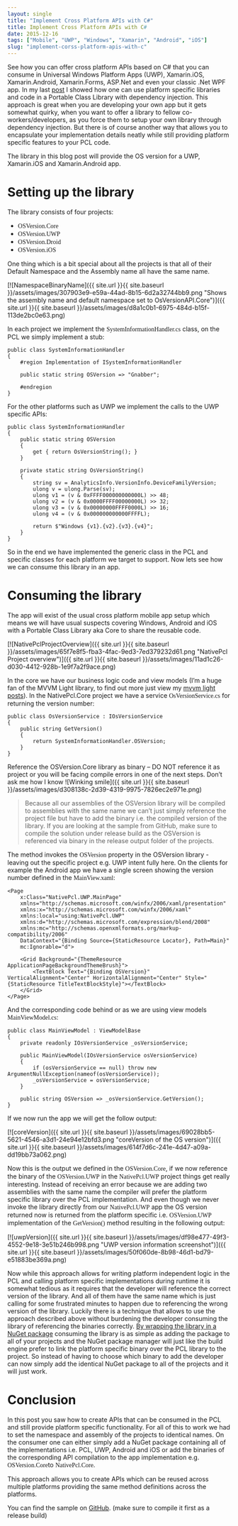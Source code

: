 ```yaml
---
layout: single
title: "Implement Cross Platform APIs with C#"
title: Implement Cross Platform APIs with C#
date: 2015-12-16
tags: ["Mobile", "UWP", "Windows", "Xamarin", "Android", "iOS"]
slug: "implement-corss-platform-apis-with-c"
---
```


See how you can offer cross platform APIs based on C# that you can consume in Universal Windows Platform Apps (UWP), Xamarin.iOS, Xamarin.Android, Xamarin.Forms, ASP.Net and even your classic .Net WPF app. In my last [post](https://mallibone.com/post/accessing-platform-specific-features-in-your-portable-class-library-pcl-through-dependency-injection-di) I showed how one can use platform specific libraries and code in a Portable Class Library with dependency injection. This approach is great when you are developing your own app but it gets somewhat quirky, when you want to offer a library to fellow co-workers/developers, as you force them to setup your own library through dependency injection. But there is of course another way that allows you to encapsulate your implementation details neatly while still providing platform specific features to your PCL code.

The library in this blog post will provide the OS version for a UWP, Xamarin.iOS and Xamarin.Android app.

# Setting up the library

The library consists of four projects:

- <font face="Consolas">OSVersion.Core</font>
- <font face="Consolas">OSVersion.UWP</font>
- <font face="Consolas">OSVersion.Droid</font>
- <font face="Consolas">OSVersion.iOS</font>


One thing which is a bit special about all the projects is that all of their Default Namespace and the Assembly name all have the same name.

[![NamespaceBinaryName]({{ site.url }}{{ site.baseurl }}/assets/images/307903e9-e59a-44ad-8b15-6d2a32744bb9.png "Shows the assembly name and default namespace set to OsVersionAPI.Core")]({{ site.url }}{{ site.baseurl }}/assets/images/d8a1c0b1-6975-484d-b15f-113de2bc0e63.png)

In each project we implement the <font face="Consolas">SystemInformationHandler.cs</font> class, on the PCL we simply implement a stub:


    public class SystemInformationHandler
    {
        #region Implementation of ISystemInformationHandler
    
        public static string OSVersion => "Gnabber";
    
        #endregion
    }


For the other platforms such as UWP we implement the calls to the UWP specific APIs:


    public class SystemInformationHandler
    {
        public static string OSVersion
        {
            get { return OsVersionString(); }
        }
    
        private static string OsVersionString()
        {
            string sv = AnalyticsInfo.VersionInfo.DeviceFamilyVersion;
            ulong v = ulong.Parse(sv);
            ulong v1 = (v & 0xFFFF000000000000L) >> 48;
            ulong v2 = (v & 0x0000FFFF00000000L) >> 32;
            ulong v3 = (v & 0x00000000FFFF0000L) >> 16;
            ulong v4 = (v & 0x000000000000FFFFL);
    
            return $"Windows {v1}.{v2}.{v3}.{v4}";
        }
    }


So in the end we have implemented the generic class in the PCL and specific classes for each platform we target to support. Now lets see how we can consume this library in an app.

# Consuming the library

The app will exist of the usual cross platform mobile app setup which means we will have usual suspects covering Windows, Android and iOS with a Portable Class Library aka Core to share the reusable code.

[![NativePclProjectOverview]({{ site.url }}{{ site.baseurl }}/assets/images/65f7e8f5-fba3-4fac-9ed3-7ed379232d61.png "NativePcl Project overview")]({{ site.url }}{{ site.baseurl }}/assets/images/11ad1c26-d030-4412-928b-1e9f7a2f9ace.png)

In the core we have our business logic code and view models (I’m a huge fan of the MVVM Light library, to find out more just view my [mvvm light posts](https://mallibone.com/category/mvvm+light)). In the NativePcl.Core project we have a service <font face="Consolas">OsVersionService.cs</font> for returning the version number:


    public class OsVersionService : IOsVersionService
    {
        public string GetVersion()
        {
            return SystemInformationHandler.OSVersion;
        }
    }


Reference the OSVersion.Core library as binary – DO NOT reference it as project or you will be facing compile errors in one of the next steps. Don’t ask me how I know ![Winking smile]({{ site.url }}{{ site.baseurl }}/assets/images/d308138c-2d39-4319-9975-7826ec2e971e.png)


> Because all our assemblies of the OSVersion library will be compiled to assemblies with the same name we can’t just simply reference the project file but have to add the binary i.e. the compiled version of the library. If you are looking at the sample from GitHub, make sure to compile the solution under release build as the OSVersion is referenced via binary in the release output folder of the projects.


The method invokes the <font face="Consolas">OSVersion</font> property in the OSVersion library - leaving out the specific project e.g. UWP intent fully here. On the clients for example the Android app we have a single screen showing the version number defined in the <font face="Consolas">MainView.xaml</font>:


    <Page
        x:Class="NativePcl.UWP.MainPage"
        xmlns="http://schemas.microsoft.com/winfx/2006/xaml/presentation"
        xmlns:x="http://schemas.microsoft.com/winfx/2006/xaml"
        xmlns:local="using:NativePcl.UWP"
        xmlns:d="http://schemas.microsoft.com/expression/blend/2008"
        xmlns:mc="http://schemas.openxmlformats.org/markup-compatibility/2006"
        DataContext="{Binding Source={StaticResource Locator}, Path=Main}"
        mc:Ignorable="d">
    
        <Grid Background="{ThemeResource ApplicationPageBackgroundThemeBrush}">
            <TextBlock Text="{Binding OSVersion}" VerticalAlignment="Center" HorizontalAlignment="Center" Style="{StaticResource TitleTextBlockStyle}"></TextBlock>
        </Grid>
    </Page>


And the corresponding code behind or as we are using view models <font face="Consolas">MainViewModel.cs</font>:


    public class MainViewModel : ViewModelBase
    {
        private readonly IOsVersionService _osVersionService;
    
        public MainViewModel(IOsVersionService osVersionService)
        {
            if (osVersionService == null) throw new ArgumentNullException(nameof(osVersionService));
            _osVersionService = osVersionService;
        }
    
        public string OSVersion => _osVersionService.GetVersion();
    }


If we now run the app we will get the follow output:

[![coreVersion]({{ site.url }}{{ site.baseurl }}/assets/images/69028bb5-5621-4546-a3d1-24e94e12bfd3.png "coreVersion of the OS version")]({{ site.url }}{{ site.baseurl }}/assets/images/614f7d6c-241e-4d47-a09a-dd19bb73a062.png)

Now this is the output we defined in the <font face="Consolas">OSVersion.Core</font>, if we now reference the binary of the <font face="Consolas">OSVersion.UWP</font> in the <font face="Consolas">NativePcl.UWP</font> project things get really interesting. Instead of receiving an error because we are adding two assemblies with the same name the compiler will prefer the platform specific library over the PCL implementation. And even though we never invoke the library directly from our <font face="Consolas">NativePcl.UWP</font> app the OS version returned now is returned from the platform specific i.e. <font face="Consolas">OSVersion.UWP</font> implementation of the <font face="Consolas">GetVersion()</font> method resulting in the following output:

[![uwpVersion]({{ site.url }}{{ site.baseurl }}/assets/images/df98e477-49f3-4552-9e18-3e51b246b998.png "UWP version information screenshot")]({{ site.url }}{{ site.baseurl }}/assets/images/50f060de-8b98-46d1-bd79-e51883be369a.png)

Now while this approach allows for writing platform independent logic in the PCL and calling platform specific implementations during runtime it is somewhat tedious as it requires that the developer will reference the correct version of the library. And all of them have the same name which is just calling for some frustrated minutes to happen due to referencing the wrong version of the library. Luckily there is a technique that allows to use the approach described above without burdening the developer consuming the library of referencing the binaries correctly. [By wrapping the library in a NuGet package](https://mallibone.com/post/wrapping-c-cross-platform-libraries-in-a-nuget-package) consuming the library is as simple as adding the package to all of your projects and the NuGet package manager will just like the build engine prefer to link the platform specific binary over the PCL library to the project. So instead of having to choose which binary to add the developer can now simply add the identical NuGet package to all of the projects and it will just work.

# Conclusion

In this post you saw how to create APIs that can be consumed in the PCL and still provide platform specific functionality. For all of this to work we had to set the namespace and assembly of the projects to identical names. On the consumer one can either simply add a NuGet package containing all of the implementations i.e. PCL, UWP, Android and iOS or add the binaries of the corresponding API compilation to the app implementation e.g. <font face="Consolas">OSVersion.Core</font>to <font face="Consolas">NativePcl.Core</font>.

This approach allows you to create APIs which can be reused across multiple platforms providing the same method definitions across the platforms.

You can find the sample on [GitHub](https://github.com/mallibone/NativePclSample). (make sure to compile it first as a release build)
